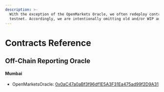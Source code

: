 ```yaml
---
description: >-
  With the exception of the OpenMarkets Oracle, we often redeploy contracts on
  testnet. Accordingly, we are intentionally omitting old and/or WIP addresses.
---
```


# Contracts Reference

## Off-Chain Reporting Oracle

#### Mumbai

* OpenMarketsOracle: [0x0aC47a0aBf3f96df1E5A3F31Ea475ad99f2D9A31](https://mumbai.polygonscan.com/address/0x0aC47a0aBf3f96df1E5A3F31Ea475ad99f2D9A31)

